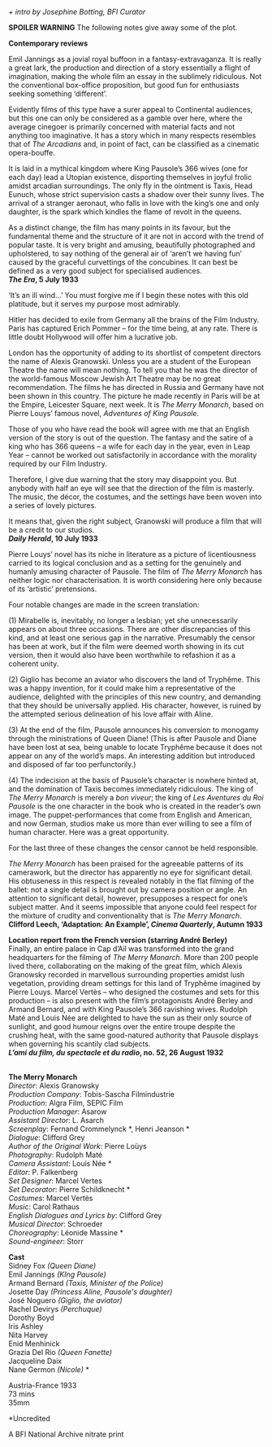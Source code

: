 
_+ intro by Josephine Botting, BFI Curator_

**SPOILER WARNING** The following notes give away some of the plot.

**Contemporary reviews**

Emil Jannings as a jovial royal buffoon in a fantasy-extravaganza. It is really a great lark, the production and direction of a story essentially a flight of imagination, making the whole film an essay in the sublimely ridiculous. Not the conventional box-office proposition, but good fun for enthusiasts seeking something ‘different’.

Evidently films of this type have a surer appeal to Continental audiences, but this one can only be considered as a gamble over here, where the average cinegoer is primarily concerned with material facts and not anything too imaginative. It has a story which in many respects resembles that of _The Arcadians_ and, in point of fact, can be classified as a cinematic opera-bouffe.

It is laid in a mythical kingdom where King Pausole’s 366 wives (one for each day) lead a Utopian existence, disporting themselves in joyful frolic amidst arcadian surroundings. The only fly in the ointment is Taxis, Head Eunuch, whose strict supervision casts a shadow over their sunny lives. The arrival of a stranger aeronaut, who falls in love with the king’s one and only daughter, is the spark which kindles the flame of revolt in the queens.

As a distinct change, the film has many points in its favour, but the fundamental theme and the structure of it are not in accord with the trend of popular taste. It is very bright and amusing, beautifully photographed and upholstered, to say nothing of the general air of ‘aren’t we having fun’ caused by the graceful curvettings of the concubines. It can best be defined as a very good subject for specialised audiences.  
**_The Era_, 5 July 1933**

‘It’s an ill wind…’ You must forgive me if I begin these notes with this old platitude, but it serves my purpose most admirably.

Hitler has decided to exile from Germany all the brains of the Film Industry. Paris has captured Erich Pommer – for the time being, at any rate. There is little doubt Hollywood will offer him a lucrative job.

London has the opportunity of adding to its shortlist of competent directors the name of Alexis Granowski. Unless you are a student of the European Theatre the name will mean nothing. To tell you that he was the director of the world-famous Moscow Jewish Art Theatre may be no great recommendation. The films he has directed in Russia and Germany have not been shown in this country. The picture he made recently in Paris will be at the Empire, Leicester Square, next week. It is _The Merry Monarch_, based on Pierre Louys’ famous novel, _Adventures of King Pausole_.

Those of you who have read the book will agree with me that an English version of the story is out of the question. The fantasy and the satire of a king who has 366 queens – a wife for each day in the year, even in Leap Year – cannot be worked out satisfactorily in accordance with the morality required by our Film Industry.

Therefore, I give due warning that the story may disappoint you. But anybody with half an eye will see that the direction of the film is masterly. The music, the décor, the costumes, and the settings have been woven into a series of lovely pictures.

It means that, given the right subject, Granowski will produce a film that will be a credit to our studios.  
**_Daily Herald_, 10 July 1933**

Pierre Louys’ novel has its niche in literature as a picture of licentiousness carried to its logical conclusion and as a setting for the genuinely and humanly amusing character of Pausole. The film of _The Merry Monarch_ has neither logic nor characterisation. It is worth considering here only because of its ‘artistic’ pretensions.

Four notable changes are made in the screen translation:

(1) Mirabelle is, inevitably, no longer a lesbian; yet she unnecessarily appears on about three occasions. There are other discrepancies of this kind, and at least one serious gap in the narrative. Presumably the censor has been at work, but if the film were deemed worth showing in its cut version, then it would also have been worthwhile to refashion it as a coherent unity.

(2) Giglio has become an aviator who discovers the land of Tryphême. This was a happy invention, for it could make him a representative of the audience, delighted with the principles of this new country, and demanding that they should be universally applied. His character, however, is ruined by the attempted serious delineation of his love affair with Aline.

(3) At the end of the film, Pausole announces his conversion to monogamy through the ministrations of Queen Diane! (This is after Pausole and Diane have been lost at sea, being unable to locate Tryphême because it does not appear on any of the world’s maps. An interesting addition but introduced and disposed of far too perfunctorily.)

(4) The indecision at the basis of Pausole’s character is nowhere hinted at, and the domination of Taxis becomes immediately ridiculous. The king of _The Merry Monarch_ is merely a _bon viveur_; the king of _Les Aventures du Roi Pausole_ is the one character in the book who is created in the reader’s own image. The puppet-performances that come from English and American, and now German, studios make us more than ever willing to see a film of human character. Here was a great opportunity.

For the last three of these changes the censor cannot be held responsible.

_The Merry Monarch_ has been praised for the agreeable patterns of its camerawork, but the director has apparently no eye for significant detail. His obtuseness in this respect is revealed notably in the flat filming of the ballet: not a single detail is brought out by camera position or angle. An attention to significant detail, however, presupposes a respect for one’s subject matter. And it seems impossible that anyone could feel respect for the mixture of crudity and conventionality that is _The Merry Monarch_.  
**Clifford Leech, ‘Adaptation: An Example’, _Cinema Quarterly_, Autumn 1933**

**Location report from the French version (starring André Berley)**  
Finally, an entire palace in Cap d’Ail was transformed into the grand headquarters for the filming of _The Merry Monarch_. More than 200 people lived there, collaborating on the making of the great film, which Alexis Granowsky recorded in marvellous surrounding properties amidst lush vegetation, providing dream settings for this land of Tryphême imagined by Pierre Louys. Marcel Vertès – who designed the costumes and sets for this production – is also present with the film’s protagonists André Berley and Armand Bernard, and with King Pausole’s 366 ravishing wives. Rudolph Maté and Louis Née are delighted to have the sun as their only source of sunlight, and good humour reigns over the entire troupe despite the crushing heat, with the same good-natured authority that Pausole displays when governing his scantily clad subjects.  
**_L’ami du film, du spectacle et du radio_, no. 52, 26 August 1932**
<br><br>

**The Merry Monarch**  
_Director_: Alexis Granowsky  
_Production Company_:  Tobis-Sascha Filmindustrie  
_Production_: Algra Film, SEPIC Film  
_Production Manager_: Asarow  
_Assistant Director_: L. Asarch  
_Screenplay_: Fernand Crommelynck *,  Henri Jeanson *  
_Dialogue_: Clifford Grey  
_Author of the Original Work_: Pierre Loüys  
_Photography_: Rudolph Maté  
_Camera Assistant_: Louis Née *  
_Editor_: P. Falkenberg  
_Set Designer_: Marcel Vertes  
_Set Decorator_: Pierre Schildknecht *  
_Costumes_: Marcel Vertès  
_Music_: Carol Rathaus  
_English Dialogues and Lyrics by_: Clifford Grey  
_Musical Director_: Schroeder  
_Choreography_: Léonide Massine *  
_Sound-engineer_: Storr

**Cast**  
Sidney Fox _(Queen Diane)_  
Emil Jannings _(KIng Pausole)_  
Armand Bernard _(Taxis, Minister of the Police)_  
Josette Day _(Princess Aline, Pausole's daughter)_  
José Noguero _(Giglio, the aviator)_  
Rachel Devirys _(Perchuque)_  
Dorothy Boyd  
Iris Ashley  
Nita Harvey  
Enid Menhinick  
Grazia Del Rio _(Queen Fanette)_  
Jacqueline Daix  
Nane Germon _(Nicole)_ *

Austria-France 1933  
73 mins  
35mm

*Uncredited

A BFI National Archive nitrate print
<br><br>
<!--stackedit_data:
eyJoaXN0b3J5IjpbMTI1MDA0MzU0MF19
-->